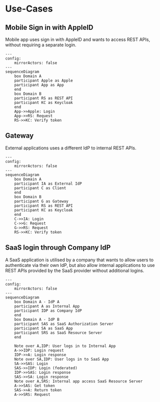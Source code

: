 # Use-Cases

## Mobile Sign in with AppleID

Mobile app uses sign in with AppleID and wants to access REST APIs, without requiring a separate login.

```mermaid
---
config:
    mirrorActors: false
---
sequenceDiagram
    box Domain A
    participant Apple as Apple
    participant App as App
    end
    box Domain B
    participant RS as REST API
    participant KC as Keycloak
    end
    App->>Apple: Login
    App->>RS: Request
    RS->>KC: Verify token
```

## Gateway

External applications uses a different IdP to internal REST APIs.

```mermaid
---
config:
    mirrorActors: false
---
sequenceDiagram
    box Domain A
    participant IA as External IdP
    participant C as Client
    end
    box Domain B
    participant G as Gateway
    participant RS as REST API
    participant KC as Keycloak
    end
    C->>IA: Login
    C->>G: Request
    G->>RS: Request
    RS->>KC: Verify token
```

## SaaS login through Company IdP

A SaaS application is utilised by a company that wants to allow users to authenticate via their own IdP, but also allow internal applications to use REST APIs provided by the SaaS provider without additional logins.

```mermaid
---
config:
    mirrorActors: false
---
sequenceDiagram
    box Domain A - IdP A
    participant A as Internal App
    participant IDP as Company IdP
    end
    box Domain A - IdP B
    participant SAS as SaaS Authorization Server
    participant SA as SaaS App
    participant SRS as SaaS Resource Server
    end

    Note over A,IDP: User logs in to Internal App
    A->>IDP: Login request
    IDP->>A: Login response
    Note over SA,IDP: User logs in to SaaS App
    SA->>SAS: Login
    SAS->>IDP: Login (federated)
    IDP->>SAS: Login response
    SAS->>SA: Login response
    Note over A,SRS: Internal app access SaaS Resource Server
    A->>SAS: Get token
    SAS->>A: Return token
    A->>SRS: Request
```
